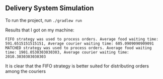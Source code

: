 ## Delivery System Simulation

To run the project, run ```./gradlew run```

Results that I got on my machine:
```
FIFO strategy was used to process orders. Average food waiting time: 591.6515151515151, Average courier waiting time: 605.0909090909091
MATCHED strategy was used to process orders. Average food waiting time: 1901.0530303030303, Average courier waiting time: 2010.3030303030303
```
It is clear that the FIFO strategy is better suited for distributing orders among the couriers
